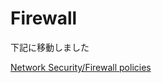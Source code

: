 # Firewall

下記に移動しました

[Network Security/Firewall policies](../../net-security/firewall-manager/firewall-policies/)
